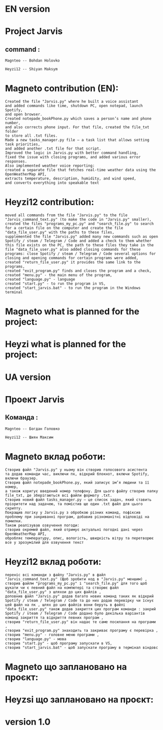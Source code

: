 # EN version 
# Project Jarvis

## command :
    
    Magnteo -- Bohdan Holovko 

    Heyzi12 -- Shiyan Maksym

# Magneto contribution (EN):
    Created the file "Jarvis.py" where he built a voice assistant
    and added commands like time, shutdown PC, open notepad, launch Spotify,
    and open browser.
    Created notepade_bookPhone.py which saves a person’s name and phone number,
    and also corrects phone input. For that file, created the file_txt folder
    to store all .txt files.
    Made a new tasks_manager.py file — a task list that allows setting task priorities,
    and added another .txt file for that script.
    Improved the logic in Jarvis.py with better command handling,
    fixed the issue with closing programs, and added various error responses.
    Also implemented weather voice reporting:
    created a separate file that fetches real-time weather data using the OpenWeatherMap API,
    extracts temperature, description, humidity, and wind speed,
    and converts everything into speakable text


# Heyzi12 contribution:
    moved all commands from the file "Jarvis.py" to the file "Jarvis_command_text.py" (to make the code in "Jarvis.py" smaller),
    created the files "programs_my_pc.py" and "search_file.py" to search for a certain file on the computer and create the file "data_file_user.py" with the paths to these files,
    supplemented the file "Jarvis.py" added many new commands such as open Spotify / steam / Telegram / Code and added a check to them whether this file exists on the PC, the path to these files they take in the file "data_file_user.py" also added closing commands for these programs: close Spotify / steam / Telegram / Code several options for closing and opening commands for certain programs were added,
    created "return_file_user.py" it provides the same link to the programs, 
    created "exit_program.py" finds and closes the program and a check,
    created "menu.py" - the main menu of the program,
    created "language.py" - language
    created "start.py" - to run the program in VS,
    created "start_jarvis.bat" - to run the program in the Windows terminal
# Magneto what is planned for the project:

# Heyzi what is planned for the project:

# UA version
# Проект Jarvis

## Команда :

    Magnteo -- Богдан Головко 
    
    Heyzi12 -- Шиян Максим

# Magneto вклад роботи:
    Створив файл "Jarvis.py" у ньому він створив голосового асистента
    та додав команди час, виключи пк, відкрий блокнот, включи Spotify,
    включи браузер.
    Створив файл notepade_bookPhone.py, який записує ім’я людини та її номер,
    а також коригує введений номер телефону. Для цього файлу створив папку file_txt, де зберігаються всі файли формату .txt.
    Створив новий файл tasks_manager.py — це список задач, який ставить пріоритети над задачею, та помістив ще один .txt файл для цього скрипту.
    Покращив логіку у Jarvis.py з обробкою різних команд, пофіксив проблему при закриванні програм, добавив різноманітні відповіді на помилки.
    Також реалізував озвучення погоди:
    створив окремий файл, який отримує актуальні погодні дані через OpenWeatherMap API,
    обробляє температуру, опис, вологість, швидкість вітру та перетворює все у зрозумілий для озвучення текст

# Heyzi12 вклад роботи:
    переніс всі команди з файлу "Jarvis.py" в файл  "Jarvis_command_text.py" (Щоб зробити код в "Jarvis.py" меншим) ,
    створив файлм "programs_my_pc.py" і "search_file.py" для того щоб шукати чи є певний файл на компютері та створює файл "data_file_user.py" з шляхои до цих файлів , 
    доповнив файл "Jarvis.py" додав багато нових команд таких як відкрий Spotify / steam / Telegram / Code та до них додав перевірку чи їснує цей файл на пк , шлях до цих файлів вони беруть в файлі "data_file_user.py" також додав закриття цих програм команди : закрий Spotify / steam / Telegram / Code додано було декілька варіантів команд закриття та відкриття пeвних програм , 
    створив "return_file_user.py" він надає те саме посилання на програми , 
    створив "exit_program.py" знаходить та закриває програму є перевірка ,
    створив "menu.py" - головне меню програми ,
    створив "language.py" - мова
    створив "start.py" - щоб програму запускати в VS,
    створив "start_jarvis.bat" - щоб запускати програму в термінал віндовс
# Magneto що заплановано на проєкт:

# Heyzsi що заплановано на проєкт:

# version 1.0
